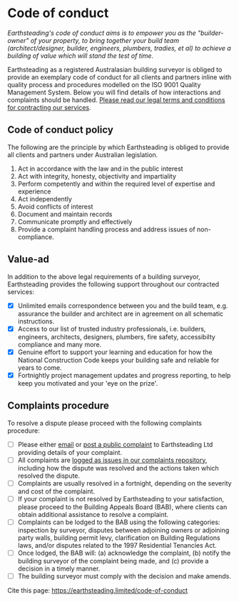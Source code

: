# Code of conduct
*Earthsteading's code of conduct aims is to empower you as the "builder-owner" of your property, to bring together your build team (architect/designer, builder, engineers, plumbers, tradies, et al) to achieve a building of value which will stand the test of time.*

Earthsteading as a registered Australasian building surveyor is obliged to provide an exemplary code of conduct for all clients and partners inline with quality process and procedures modelled on the ISO 9001 Quality Management System. Below you will find details of how interactions and complaints should be handled.  [Please read our legal terms and conditions for contracting our services](https://github.com/earthsteading/contracting-procedures/blob/main/contracting-procedure.md).

## Code of conduct policy

The following are the principle by which Earthsteading is obliged to provide all clients and partners under Australian legislation.

 1. Act in accordance with the law and in the public interest 
 2. Act with integrity, honesty, objectivity and impartiality 
 3. Perform competently and within the required level of expertise and experience 
 4. Act independently 
 5. Avoid conflicts of interest 
 6. Document and maintain records 
 7. Communicate promptly and effectively 
 8. Provide a complaint handling process and address issues of non-compliance.

## Value-ad
In addition to the above legal requirements of a building surveyor, Earthsteading provides the following support throughout our contracted services:
 - [x] Unlimited emails correspondence between you and the build team, e.g. assurance the builder and architect are in agreement on all schematic instructions.
 - [x] Access to our list of trusted industry professionals, i.e. builders, engineers, architects, designers, plumbers, fire safety, accessibilty compliance and many more.
 - [x] Genuine effort to support your learning and education for how the National Construction Code keeps your building safe and reliable for years to come.
 - [x] Fortnightly project management updates and progress reporting, to help keep you motivated and your 'eye on the prize'.

## Complaints procedure
To resolve a dispute please proceed with the following complaints procedure:
 - [ ] Please either [email](mailto:earthsteading@gmail.com?subject=[Code%of%conduct]%request%for%resolution%of%complaint) or [post a public complaint](https://github.com/earthsteading/complaints-procedure/issues) to Earthsteading Ltd providing details of your complaint.
 - [ ] All complaints are [logged as issues in our complaints repository](https://github.com/earthsteading/complaints-procedure/issues), including how the dispute was resolved and the actions taken which resolved the dispute.
 - [ ] Complaints are usually resolved in a fortnight, depending on the severity and cost of the complaint.
 - [ ] If your complaint is not resolved by Earthsteading to your satisfaction, please proceed to the Building Appeals Board (BAB), where clients can obtain additional assistance to resolve a complaint.
 - [ ] Complaints can be lodged to the BAB using the following categories: inspection by surveyor, disputes between adjoining owners or adjoining party walls, building permit levy, clarification on Building Regulations laws, and/or disputes related to the 1997 Residential Tenancies Act.
 - [ ] Once lodged, the BAB will: (a) acknowledge the complaint, (b) notify the building surveyor of the complaint being made, and (c) provide a decision in a timely manner.
 - [ ] The building surveyor must comply with the decision and make amends.

Cite this page: https://earthsteading.limited/code-of-conduct
